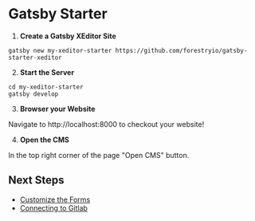 # Gatsby Starter

1. **Create a Gatsby XEditor Site**

```
gatsby new my-xeditor-starter https://github.com/forestryio/gatsby-starter-xeditor
```

2. **Start the Server**

```
cd my-xeditor-starter
gatsby develop
```

3. **Browser your Website**

Navigate to http://localhost:8000 to checkout your website!

4. **Open the CMS**

In the top right corner of the page "Open CMS" button.

## Next Steps

- [Customize the Forms](./editing-markdown.md#customizing-forms)
- [Connecting to Gitlab](../backends/gitlab.md)
